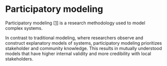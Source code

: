 # Participatory modeling

Participatory modeling \[[1](https://journals.sagepub.com/doi/full/10.1177/1525822X221076986)\] is a research methodology used to model complex systems. 

In contrast to traditional modeling, where researchers observe and construct explanatory models of systems, participatory modeling prioritizes stakeholder and community knowledge.
This results in mutually understood models that have higher internal validity and more credibility with local stakeholders.